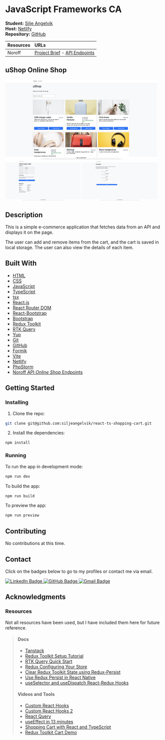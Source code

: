 # JavaScript Frameworks CA

**Student:** [Silje Angelvik](https://github.com/siljeangelvik)    
**Host:** [Netlify](https://react-ts-ecom-cart.netlify.app/)   
**Repository:** [GitHub](https://github.com/siljeangelvik/react-ts-shopping-cart)

| Resources | URLs                                                                                                                                                                                                                                                                                                                                                                                                                                            |
|:----------|:------------------------------------------------------------------------------------------------------------------------------------------------------------------------------------------------------------------------------------------------------------------------------------------------------------------------------------------------------------------------------------------------------------------------------------------------|
| Noroff    | [Project Brief](https://lms.noroff.no/mod/assign/view.php?id=83441) - [API Endpoints](https://api.noroff.dev/api/v1/online-shop)                                                                                                                                                                                                                                                                                                                |                                                                                                                                                                                                                     |

## uShop Online Shop

<img src="./public/media/javascript_frameworks_home.png" alt="uShop Home Page" width="482"> <br/>
<img src="./public/media/javascript_frameworks_details.png" alt="uShop Details Page" width="240"> <img src="./public/media/javascript_frameworks_contact.png" alt="uShop Contact Page" width="240">

## Description

This is a simple e-commerce application that fetches data from an API and displays it on the page.

The user can add and remove items from the cart, and the cart is saved in local storage. The user can also view the
details of each item.

## Built With

- [HTML](https://developer.mozilla.org/en-US/docs/Web/HTML)
- [CSS](https://developer.mozilla.org/en-US/docs/Web/CSS)
- [JavaScript](https://developer.mozilla.org/en-US/docs/Web/JavaScript)
- [TypeScript](https://www.typescriptlang.org/)
- [tsx](https://www.typescriptlang.org/docs/handbook/jsx.html)
- [React.js](https://reactjs.org/)
- [React Router DOM](https://reactrouter.com/web/guides/quick-start)
- [React-Bootstrap](https://react-bootstrap.github.io/)
- [Bootstrap](https://getbootstrap.com)
- [Redux Toolkit](https://redux-toolkit.js.org/)
- [RTK Query](https://redux-toolkit.js.org/rtk-query/overview)
- [Yup](https://www.npmjs.com/package/yup)
- [Git](https://training.github.com/downloads/github-git-cheat-sheet/)
- [GitHub](https://github.com/about)
- [Formik](https://formik.org/)
- [Vite](https://vitejs.dev/)
- [Netlify](https://www.netlify.com/)
- [PhpStorm](https://www.jetbrains.com/phpstorm/)
- [Noroff API _Online Shop_ Endpoints](https://api.noroff.dev/api/v1/online-shop)

## Getting Started

### Installing

1. Clone the repo:

```bash
git clone git@github.com:siljeangelvik/react-ts-shopping-cart.git
```

2. Install the dependencies:

```
npm install
```

### Running

To run the app in development mode:

```bash
npm run dev
```

To build the app:

```bash
npm run build
```

To preview the app:

```bash
npm run preview
```

## Contributing

No contributions at this time.

## Contact

Click on the badges below to go to my profiles or contact me via email.

<a href = "https://www.linkedin.com/in/siljeangelvik/">
    <img src="https://img.shields.io/badge/LinkedIn-0A66C2.svg?style=for-the-badge&logo=LinkedIn&logoColor=white" alt="LinkedIn Badge" />
</a>
<a href = "https://github.com/siljeangelvik">
    <img src="https://img.shields.io/badge/GitHub-181717.svg?style=for-the-badge&logo=GitHub&logoColor=white" alt="GitHub Badge" />
</a>
<a href = "mailto: angelviksilje@gmail.com">
    <img src="https://img.shields.io/badge/Gmail-EA4335.svg?style=for-the-badge&logo=Gmail&logoColor=white" alt="Gmail Badge" />
</a>

## Acknowledgments

### Resources

Not all resources have been used, but I have included them here for future reference.

> #### Docs
> - [Tanstack](https://tanstack.com/query/v4/docs/react/quick-start)
> - [Redux Toolkit Setup Tutorial](https://dev.to/raaynaldo/redux-toolkit-setup-tutorial-5fjf)
> - [RTK Query Quick Start](https://redux-toolkit.js.org/tutorials/rtk-query)
> - [Redux Configuring Your Store](https://redux.js.org/usage/configuring-your-store)
> - [Clear Redux Toolkit State using Redux-Persist](https://bionicjulia.com/blog/clear-redux-toolkit-state-with-redux-persist-and-typescript)
> - [Use Redux Persist in React Native](https://blog.logrocket.com/use-redux-persist-react-native/)
> - [useSelector and useDispatch React-Redux Hooks](https://builtin.com/software-engineering-perspectives/useselector-usedispatch-react-redux)
> #### Videos and Tools
> - [Custom React Hooks](https://www.youtube.com/watch?v=0c6znExIqRw&list=PLZlA0Gpn_vH-aEDXnaFNLsqiJWFpIWV03)
> - [Custom React Hooks 2](https://www.youtube.com/watch?v=vrIxu-kfAUo)
> - [React Query](https://www.youtube.com/watch?v=lVLz_ASqAio)
> - [useEffect in 13 minutes](https://www.youtube.com/watch?v=0ZJgIjIuY7U)
> - [Shopping Cart with React and TypeScript](https://www.youtube.com/watch?v=lATafp15HWA)
> - [Redux Toolkit Cart Demo](https://codesandbox.io/embed/redux-toolkit-cart-demo-forked-fkb5d?codemirror=1)